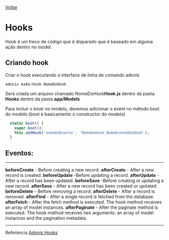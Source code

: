 [Voltar](/src/adonis/index.md)

# Hooks

Hook é um treco de código que é disparado que é baseado em alguma ação dentro no model.

## Criando hook

Criar o hook executando a interface de linha de comando adonis

```
adonis make:hook NomeDoHook
```

Será criada um arquivo chamado NomeDoHook**Hook.js** dentro da pasta **Hooks** dentro da pasta **app/Models**

Para incluir o kook no modelo, devemos adicionar o event no método boot do modelo (boot é basicamento o constructor do modelo)

```js
  static boot() {
    super.boot();
    this.addHook('nomeDoEvento', 'NomeDoHook.NomeEvendoDoHook');
  }
```

## Eventos:

---

**beforeCreate** - Before creating a new record.
**afterCreate** - After a new record is created.
**beforeUpdate** -Before updating a record.
**afterUpdate** - After a record has been updated.
**beforeSave** -Before creating or updating a new record.
**afterSave** - After a new record has been created or updated.
**beforeDelete** - Before removing a record.
**afterDelete** - After a record is removed.
**afterFind** - After a single record is fetched from the database.
**afterFetch** - After the fetch method is executed. The hook method receives an array of model instances.
**afterPaginate** - After the paginate method is executed. The hook method receives two arguments: an array of model instances and the pagination metadata.

---

Referência [Adonis Hooks](https://adonisjs.com/docs/4.1/database-hooks)

